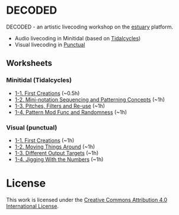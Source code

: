 # DECODED

DECODED - an artistic livecoding workshop on the [estuary](https://estuary.mcmaster.ca) platform. 

 - Audio livecoding in Minitidal (based on [Tidalcycles](https://tidalcycles.org/))
 - Visual livecoding in [Punctual](https://github.com/dktr0/Punctual)

## Worksheets

### Minitidal (Tidalcycles)

 - [1-1. First Creations](minitidal/1-1.md) (~0.5h)
 - [1-2. Mini-notation Sequencing and Patterning Concepts](minitidal/1-2.md) (~1h)
 - [1-3. Pitches, Filters and Re-use](minitidal/1-3.md) (~1h)
 - [1-4. Pattern Mod Func and Randomness](minitidal/1-4.md) (~1h)

### Visual (punctual)

 - [1-1. First Creations](punctual/1-1.md) (~1h)
 - [1-2. Moving Things Around](punctual/1-2.md) (~1h)
 - [1-3. Different Output Targets](punctual/1-3.md) (~1h)
 - [1-4. Jigging With the Numbers](punctual/1-4.md) (~1h)

# License

This work is licensed under the [Creative Commons Attribution 4.0 International License](http://creativecommons.org/licenses/by/4.0/). 
